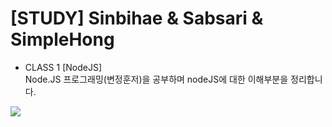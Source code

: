 # [STUDY] Sinbihae & Sabsari & SimpleHong

+ CLASS 1 [NodeJS]   
Node.JS 프로그래밍(변정훈저)을 공부하며 nodeJS에 대한 이해부분을 정리합니다.

![](http://image.yes24.com/momo/TopCate168/MidCate04/16738746.jpg)

